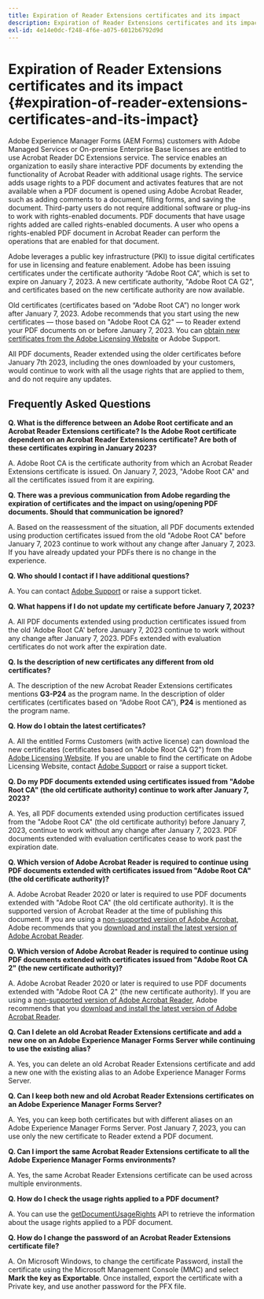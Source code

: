 ```yaml
---
title: Expiration of Reader Extensions certificates and its impact 
description: Expiration of Reader Extensions certificates and its impact 
exl-id: 4e14e0dc-f248-4f6e-a075-6012b6792d9d
---
```


# Expiration of Reader Extensions certificates and its impact {#expiration-of-reader-extensions-certificates-and-its-impact}

Adobe Experience Manager Forms (AEM Forms) customers with Adobe Managed Services or On-premise Enterprise Base licenses are entitled to use Acrobat Reader DC Extensions service. The service enables an organization to easily share interactive PDF documents by extending the functionality of Acrobat Reader with additional usage rights. The service adds usage rights to a PDF document and activates features that are not available when a PDF document is opened using Adobe Acrobat Reader, such as adding comments to a document, filling forms, and saving the document. Third-party users do not require additional software or plug-ins to work with rights-enabled documents. PDF documents that have usage rights added are called rights-enabled documents. A user who opens a rights-enabled PDF document in Acrobat Reader can perform the operations that are enabled for that document.

Adobe leverages a public key infrastructure (PKI) to issue digital certificates for use in licensing and feature enablement. Adobe has been issuing certificates under the certificate authority “Adobe Root CA”, which is set to expire on January 7, 2023. A new certificate authority, "Adobe Root CA G2", and certificates based on the new certificate authority are now available. 

Old certificates (certificates based on “Adobe Root CA”) no longer work after January 7, 2023. Adobe recommends that you start using the new certificates —  those based on "Adobe Root CA G2" — to Reader extend your PDF documents on or before January 7, 2023.  You can [obtain new certificates from the Adobe Licensing Website](https://licensing.adobe.com/) or Adobe Support.  

All PDF documents, Reader extended using the older certificates before January 7th 2023, including the ones downloaded by your customers, would continue to work with all the usage rights that are applied to them, and do not require any updates.

## Frequently Asked Questions

**Q. What is the difference between an Adobe Root certificate and an Acrobat Reader Extensions certificate? Is the Adobe Root certificate dependent on an Acrobat Reader Extensions certificate? Are both of these certificates expiring in January 2023?**

A. Adobe Root CA is the certificate authority from which an Acrobat Reader Extensions certificate is issued. On January 7, 2023, "Adobe Root CA" and all the certificates issued from it are expiring.

**Q. There was a previous communication from Adobe regarding the expiration of certificates and the impact on using/opening PDF documents. Should that communication be ignored?**

A. Based on the reassessment of the situation, all PDF documents extended using production certificates issued from the old "Adobe Root CA" before January 7, 2023 continue to work without any change after January 7, 2023. If you have already updated your PDFs there is no change in the experience.


**Q. Who should I contact if I have additional questions?** 

A. You can contact [Adobe Support](https://experienceleague.adobe.com/?support-solution=Experience+Manager#support) or raise a support ticket. 

**Q. What happens if I do not update my certificate before January 7, 2023?** 

A. All PDF documents extended using production certificates issued from the old 'Adobe Root CA' before January 7, 2023 continue to work without any change after January 7, 2023. PDFs extended with evaluation certificates do not work after the expiration date.

**Q. Is the description of new certificates any different from old certificates?**

A. The description of the new Acrobat Reader Extensions certificates mentions **G3-P24** as the program name. In the description of older certificates (certificates based on “Adobe Root CA”), **P24** is mentioned as the program name.

**Q. How do I obtain the latest certificates?**

A. All the entitled Forms Customers (with active license) can download  the new certificates (certificates based on "Adobe Root CA G2") from the [Adobe Licensing Website](https://licensing.adobe.com/). If you are unable to find the certificate on Adobe Licensing Website, contact [Adobe Support](https://experienceleague.adobe.com/?support-solution=Experience+Manager&lang=en#support) or raise a support ticket.

**Q. Do my PDF documents extended using certificates issued from "Adobe Root CA" (the old certificate authority) continue to work after January 7, 2023?**

A. Yes, all PDF documents extended using production certificates issued from the "Adobe Root CA" (the old certificate authority) before January 7, 2023, continue to work without any change after January 7, 2023. PDF documents extended with evaluation certificates cease to work past the expiration date.

**Q. Which version of Adobe Acrobat Reader is required to continue using PDF documents extended with certificates issued from "Adobe Root CA" (the old certificate authority)?**

A. Adobe Acrobat Reader 2020 or later is required to use PDF documents extended with "Adobe Root CA" (the old certificate authority). It is the supported version of Acrobat Reader at the time of publishing this document. If you are using a [non-supported version of Adobe Acrobat](https://helpx.adobe.com/support/programs/eol-matrix.html), Adobe recommends that you [download and install the latest version of Adobe Acrobat Reader](https://get.adobe.com/reader/).

**Q. Which version of Adobe Acrobat Reader is required to continue using PDF documents extended with certificates issued from "Adobe Root CA 2" (the new certificate authority)?**

A. Adobe Acrobat Reader 2020 or later is required to use PDF documents extended with "Adobe Root CA 2" (the new certificate authority). If you are using a [non-supported version of Adobe Acrobat Reader](https://helpx.adobe.com/support/programs/eol-matrix.html), Adobe recommends that you [download and install the latest version of Adobe Acrobat Reader](https://get.adobe.com/reader/).

**Q. Can I delete an old Acrobat Reader Extensions certificate and add a new one on an Adobe Experience Manager Forms Server while continuing to use the existing alias?**

A. Yes, you can delete an old Acrobat Reader Extensions certificate and add a new one with the existing alias to an Adobe Experience Manager Forms Server.

**Q. Can I keep both new and old Acrobat Reader Extensions certificates on an Adobe Experience Manager Forms Server?**

A. Yes, you can keep both certificates but with different aliases on an Adobe Experience Manager Forms Server. Post January 7, 2023, you can use only the new certificate to Reader extend a PDF document.

**Q. Can I import the same Acrobat Reader Extensions certificate to all the Adobe Experience Manager Forms environments?**

A. Yes, the same Acrobat Reader Extensions certificate can be used across multiple environments.

**Q. How do I check the usage rights applied to a PDF document?**

A. You can use the [getDocumentUsageRights](https://experienceleague.adobe.com/docs/experience-manager-65/forms/developer-reference/programming-aem-forms-jee/java-api-quick-start-code-examples/acrobat-reader-dc-extensions-service.html?lang=en#quick-start-soap-mode-retrieving-credential-information-using-the-java-api) API to retrieve the information about the usage rights applied to a PDF document.

**Q. How do I change the password of an Acrobat Reader Extensions certificate file?**

A. On Microsoft Windows, to change the certificate Password, install the certificate using the Microsoft Management Console (MMC) and select **Mark the key as Exportable**. Once installed, export the certificate with a Private key, and use another password for the PFX file.


<!-- 
## Applying the certificates {#obtaning-and-applying-the-certificates} 

You can choose one of the following paths to apply latest certificates:

* [Updating certificates for an AEM Forms on JEE environment](#Updating-and-Applying-certificates-for-an-AEM-Forms-on-JEE-environment) 
* [Updating certificates for an AEM Forms on OSGi environment](#Updating-and-applying-certificates-for-an-AEM-Forms-on-OSGi-environment)

>[!NOTE]
>
>The document uses the term certificates and credentials interchangeably.

### Pre-requisites {#Pre-requisites}

Updating the certificates requires using actions available on AEM Forms administrator console and Reader Extension APIs provided by AEM Forms. The document is intended for users and administrators with knowledge of using Adobe Experience Manger Forms APIs. Before you start, ensure that: 

* the user has administrator rights on underlying AEM Forms environment. 
* the user has setup the [development environment](https://experienceleague.adobe.com/docs/experience-manager-65/developing/devtools/howto-projects-eclipse.html) and has access to it.
* [obtain the certificates](#obtain-the-certificates).


### Obtain the certificates {#obtain-the-certificates}

The Rights credential is delivered as a digital certificate that contains the public key, the private key, and the password used to access the credential.

If your organization purchases a production version of Reader Extensions, the production Rights credential is delivered by Adobe Licensing Website (LWS). A production Rights credential is unique to your organization and can enable the specific usage rights that you require.

If you obtained Reader Extensions through a partner or software provider who integrated Reader Extensions into their software, the Rights credential is provided to you by that partner who, in turn, receives this credential from Adobe.

>[!NOTE]
>
>The Rights credential cannot be used for typical document signing or assertion of identity. For these applications, you can use a self-sign certificate or acquire an identity certificate from a Certificate Authority (CA).

The following types of Rights credentials are available:

**Customer Evaluation**: A credential with a short validity period that is provided to customers who want to evaluate Reader Extensions. Usage rights applied to documents using this credential expire when the credential expires. This type of credential is valid only for two to three months.

**Production**: A credential with a long validity period that is provided to customers who purchased the full product. Production credentials are unique to each customer but can be installed on multiple systems.

If you have already used certificates to reader extend PDF files, download a production certificate from [Adobe Licensing Website (LWS)](https://licensing.adobe.com/).

### Applying certificates for an AEM Forms on JEE environment {#Updating-and-Applying-certificates-for-an-AEM-Forms-on-JEE-environment} 

Applying new certificates on AEM Forms on JEE stack requires importing new credentials and applying usage rights. You can use admin console to import credentials and AEM Forms Reader Extension APIs to apply usage rights. 

#### Import and configure credentials 

You can use the Trust Store Management pages to import a new credential. The Trust Store may contain more than one Reader Extensions credential. You must designate one of those credentials as the default Reader Extensions credential. The default credential is used when a Workbench user is unable to determine which credential to use during process creation. These rules apply to default credentials:

* If you import a Reader Extensions credential and the Trust Store contains no other Reader Extensions credentials, it is set as the default.
* If you import a Reader Extensions credential with the Default option selected, the default type is removed from an existing default credential. The imported credential becomes the default.
* You cannot delete a default Reader Extensions credential. To delete the default credential, first set another credential as the default. An exception to this rule is that if there is only one credential, you can delete it even though it is the default.
* You cannot update a default Reader Extensions credential.

To import the credentials: 

1. In administration console, click Settings > Trust Store Management > Local Credentials.
1. Click Import and, under Trust Store Type, select Acrobat Reader DC extensions Credential.
1. (Optional) To indicate that this credential is the default credential to use with Acrobat Reader DC extensions, select Default.
1. In the Alias box, type an identifier for the credential. This identifier is used as the display name for the credential in Acrobat Reader DC extensions. This alias is also used to access the credential programmatically using the AEM forms SDK.
1. Click Choose File to locate the credential, type the password of the credential, and then click OK.

If the error message "Failed to import credential due to either incorrect file format, or incorrect password" appears, verify that the password is valid.

You can also import and delete credentials programmatically. (See [Programming with AEM forms](../../developing/credentials.md).)

<!-- ### Remove usage rights from existing rights-enabled PDF documents

Remove usage rights from existing rights-enabled PDF documents before applying usage rights with latest credentials. AEM Forms on JEE provides APIs to remove usage rights. For detailed instructions, see [Removing Usage Rights from PDF Documents](../../developing/assigning-usage-rights.md#removing-usage-rights-from-pdf-documents).

To remove usage rights for AEM Forms on JEE processes developed in Workbench, see [Workbench Help](https://helpx.adobe.com/content/dam/help/en/experience-manager/6-5/forms/pdf/WorkbenchHelp.pdf). 

#### Apply the usage rights to PDF documents 

After importing new credentials, you can apply usage rights to PDF documents using the Acrobat Reader DC extensions Java Client API and web service.  For details, see [Applying Usage Rights to PDF Documents](../../developing/assigning-usage-rights.md#applying-usage-rights-to-pdf-documents). 


### Applying certificates for an AEM Forms on OSGi environment {#Updating-and-applying-certificates-for-an-AEM-Forms-on-OSGi-environment}

Applying new certificates on AEM Forms on OSGi stack requires importing new credentials and applying usage rights. You can use admin console to import credentials and AEM Forms Reader Extension APIs to apply usage rights. 

#### Import credentials {#Import-credentials}

In an AEM Forms on OSGi environment, a Reader Extension credential is associated with fd-service user. Before adding credentials for fd-user key store, perform the following steps to create a key store: 

1. Log in to your AEM Author instance as an Administrator.
1. Go to **[!UICONTROL Tools]**> **[!UICONTROL Security]**>**[!UICONTROL Users]**.
1. Scroll down the list of users until you find fd-service user account.
1. Click **[!UICONTROL fd-service]** user.
1. Click keystore tab.
1. Click **[!UICONTROL Create KeyStore]**.
1. Set the KeyStore Access Password and save your settings to create the KeyStore password.

After creating the key-store, add credentials to fd-service user. The following video explains the steps: 

>[!VIDEO](https://images-tv.adobe.com/mpcv3/5577/8db8e554-f04b-4fae-8108-b9b5e0eb03ad_1627925794.854x480at800_h264.mp4)

The following command list the details of the pfx file. Before running the command, navigate to the directory that contains the .pfx file.

`keytool -v -list -storetype pkcs12 -keystore [name of your .pfx file]`

For example keytool -v -list -storetype pkcs12 -keystore 1005566.pfx where 1005566.pfx is the name of my pfx file

<!-- ### Remove usage rights from existing rights-enabled PDF documents

Remove usage rights from existing rights-enabled PDF documents before applying usage rights with latest credentials. You can remove the usage rights for a document by invoking the removeUsageRights API from within the docAssuranceServiceAPI. For detailed information, see [Remove Usage Rights](/help/forms/using/aem-document-services-programmatically.md#removing-usage-rights) document.

#### Apply the usage rights to PDF documents 

To apply usage rights in an AEM Forms on OSGi environment, Create custom OSGi service to usage rights to the documents. You can also create a servlet with a POST method to return the reader extended PDF to the user. For detailed instructions, see [Applying Reader Extensions](https://experienceleague.adobe.com/docs/experience-manager-learn/forms/document-services/apply-reader-extension-rights-to-pdf.html).  -->
